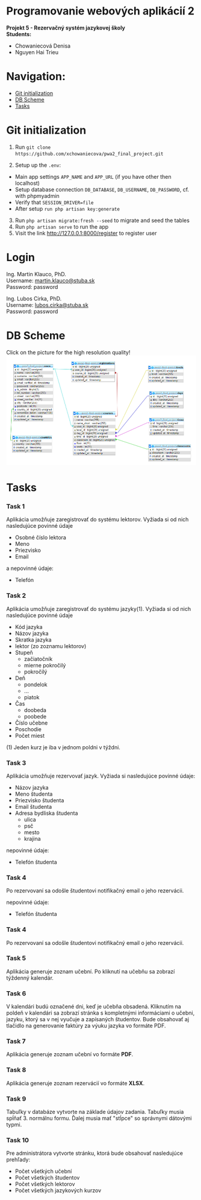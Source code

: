 # Programovanie webových aplikácií 2 
**Projekt 5 - Rezervačný systém jazykovej školy<br/>**
**Students: <br/>**
* Chowaniecová Denisa
* Nguyen Hai Trieu


# Navigation:
- [Git initialization](#git-initialization)
- [DB Scheme](#db-scheme)
- [Tasks](#tasks)


# Git initialization
1. Run ```git clone https://github.com/xchowaniecova/pwa2_final_project.git```

2. Setup up the ```.env```:
* Main app settings ```APP_NAME``` and ```APP_URL``` (if you have other then localhost)
* Setup database connection ```DB_DATABASE```, ```DB_USERNAME```, ```DB_PASSWORD```, cf. with phpmyadmin
* Verify that ```SESSION_DRIVER=file```
* After setup ```run php artisan key:generate```
3. Run ```php artisan migrate:fresh --seed``` to migrate and seed the tables
4. Run ```php artisan serve``` to run the app
5. Visit the link <http://127.0.0.1:8000/register> to register user

# Login
Ing. Martin Klauco, PhD.<br/>
Username: martin.klauco@stuba.sk<br/>
Password: password<br/>

Ing. Lubos Cirka, PhD.<br/>
Username: lubos.cirka@stuba.sk <br/>
Password: password<br/>

# DB Scheme
Click on the picture for the high resolution quality!
![DB Scheme](/theory/schema_pwa_project.png)

# Tasks

### Task 1
Aplikácia umožňuje zaregistrovať do systému lektorov. Vyžiada si od nich nasledujúce povinné údaje
* Osobné číslo lektora
* Meno
* Priezvisko
* Email<br/>

a nepovinné údaje:<br/>

* Telefón

### Task 2
Aplikácia umožňuje zaregistrovať do systému jazyky(1). Vyžiada si od nich nasledujúce povinné údaje
* Kód jazyka
* Názov jazyka
* Skratka jazyka
* lektor (zo zoznamu lektorov)
* Stupeň<br/>
    - začiatočník<br/>
    - mierne pokročilý<br/>
    - pokročilý<br/>
* Deň<br/>
    - pondelok<br/>
    - ...<br/>
    - piatok<br/>
* Čas<br/>
    - doobeda<br/>
    - poobede<br/>
* Číslo učebne
* Poschodie
* Počet miest

(1) Jeden kurz je iba v jednom poldni v týždni.


### Task 3
Aplikácia umožňuje rezervovať jazyk. Vyžiada si nasledujúce povinné údaje:
* Názov jazyka
* Meno študenta
* Priezvisko študenta
* Email študenta
* Adresa bydliska študenta 
    - ulica<br/>
    - psč<br/>
    - mesto<br/>
    - krajina<br/>

nepovinné údaje:<br/>

* Telefón študenta

### Task 4
Po rezervovaní sa odošle študentovi notifikačný email o jeho rezervácii.

nepovinné údaje:<br/>

* Telefón študenta

### Task 4
Po rezervovaní sa odošle študentovi notifikačný email o jeho rezervácii.

### Task 5
Aplikácia generuje zoznam učební. Po kliknutí na učebňu sa zobrazí týždenný kalendár.

### Task 6
V kalendári budú označené dni, keď je učebňa obsadená. Kliknutím na poldeň v kalendári
sa zobrazí stránka s kompletnými informáciami o učebni, jazyku, ktorý sa v nej vyučuje a
zapísaných študentov. Bude obsahovať aj tlačidlo na generovanie faktúry za výuku jazyka
vo formáte PDF.

### Task 7
Aplikácia generuje zoznam učební vo formáte **PDF**.

### Task 8
Aplikácia generuje zoznam rezervácií vo formáte **XLSX**.

### Task 9
Tabuľky v databáze vytvorte na základe údajov zadania. Tabuľky musia spĺňať 3. normálnu formu. Ďalej musia mať "stĺpce" so správnymi dátovými typmi.

### Task 10
Pre administrátora vytvorte stránku, ktorá bude obsahovať nasledujúce prehľady:
* Počet všetkých učební
* Počet všetkých študentov
* Počet všetkých lektorov
* Počet všetkých jazykových kurzov
